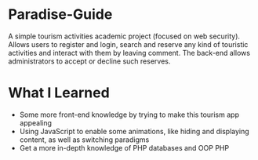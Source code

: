 # Paradise-Guide

A simple tourism activities academic project (focused on web security). Allows users to register and login, search and reserve any kind of touristic activities and interact with them by leaving comment. The back-end allows administrators to accept or decline such reserves.

# What I Learned

* Some more front-end knowledge by trying to make this tourism app appealing
* Using JavaScript to enable some animations, like hiding and displaying content, as well as switching paradigms
* Get a more in-depth knowledge of PHP databases and OOP PHP

